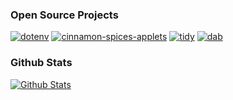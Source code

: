 ### Open Source Projects

[![dotenv](https://github-readme-stats.vercel.app/api/pin/?username=mockturtl&repo=dotenv)](https://github.com/mockturtl/dotenv)
[![cinnamon-spices-applets](https://github-readme-stats.vercel.app/api/pin/?username=linuxmint&repo=cinnamon-spices-applets)](https://github.com/linuxmint/cinnamon-spices-applets)
[![tidy](https://github-readme-stats.vercel.app/api/pin/?username=mockturtl&repo=tidy)](https://github.com/mockturtl/tidy)
[![dab](https://github-readme-stats.vercel.app/api/pin/?username=mockturtl&repo=dab)](https://github.com/mockturtl/dab)



### Github Stats

[![Github Stats](https://github-readme-stats.vercel.app/api?username=mockturtl&count_private=true&theme=default&show_icons=true)](https://github.com/mockturtl)
